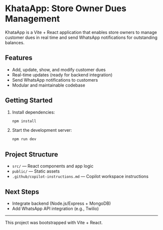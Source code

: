 
# KhataApp: Store Owner Dues Management

KhataApp is a Vite + React application that enables store owners to manage customer dues in real time and send WhatsApp notifications for outstanding balances.

## Features
- Add, update, show, and modify customer dues
- Real-time updates (ready for backend integration)
- Send WhatsApp notifications to customers
- Modular and maintainable codebase

## Getting Started
1. Install dependencies:
   ```sh
   npm install
   ```
2. Start the development server:
   ```sh
   npm run dev
   ```

## Project Structure
- `src/` — React components and app logic
- `public/` — Static assets
- `.github/copilot-instructions.md` — Copilot workspace instructions

## Next Steps
- Integrate backend (Node.js/Express + MongoDB)
- Add WhatsApp API integration (e.g., Twilio)

---
This project was bootstrapped with Vite + React.
